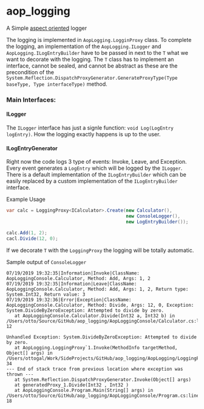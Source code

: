 # aop_logging

A Simple [aspect oriented](https://en.wikipedia.org/wiki/Aspect-oriented_programming "Aspect oriented programming") logger


The logging is implemented in `AopLogging.LogginProxy` class. To complete the logging, an implementation of the `AopLogging.ILogger` and `AopLogging.ILogEntryBuilder` have to be passed in next to the `T` what we want to decorate with the logging. The `T` class has to implement an interface, cannot be sealed, and cannot be abstract as these are the precondition of the `System.Reflection.DispatchProxyGenerator.GenerateProxyType(Type baseType, Type interfaceType)` method.

### Main Interfaces:

#### ILogger

The `ILogger` interface has just a signle function: `void Log(LogEntry logEntry)`. How the logging exactly happens is up to the user.

#### ILogEntryGenerator

Right now the code logs 3 type of events: Invoke, Leave, and Exception. Every event generates a `LogEntry` which will be logged by the `ILogger`. There is a default implementation of the `ILogEntryBuilder` which can be easily replaced by a custom implementation of the `ILogEntryBuilder` interface.

Example Usage

```csharp
var calc = LoggingProxy<ICalculator>.Create(new Calculator(),
                                            new ConsoleLogger(),
                                            new LogEntryBuilder());

calc.Add(1, 2);
cacl.Divide(12, 0);
```

If we decorate `T` with the `LoggingProxy` the logging will be totally automatic.

Sample output of `ConsoleLogger`

```
07/19/2019 19:32:35|Information|Invoke|ClassName: AopLoggingConsole.Calculator, Method: Add, Args: 1, 2
07/19/2019 19:32:35|Information|Leave|ClassName: AopLoggingConsole.Calculator, Method: Add, Args: 1, 2, Return type: System.Int32, Return value: 3
07/19/2019 19:32:36|Error|Exception|ClassName: AopLoggingConsole.Calculator, Method: Divide, Args: 12, 0, Exception: System.DivideByZeroException: Attempted to divide by zero.
   at AopLoggingConsole.Calculator.Divide(Int32 a, Int32 b) in /Users/otto/Source/GitHub/aop_logging/AopLoggingConsole/Calculator.cs:line 12

Unhandled Exception: System.DivideByZeroException: Attempted to divide by zero.
   at AopLogging.LoggingProxy`1.Invoke(MethodInfo targetMethod, Object[] args) in /Users/ottogal/Work/SideProjects/GitHub/aop_logging/AopLogging/LoggingProxy.cs:line 34
--- End of stack trace from previous location where exception was thrown ---
   at System.Reflection.DispatchProxyGenerator.Invoke(Object[] args)
   at generatedProxy_1.Divide(Int32 , Int32 )
   at AopLoggingConsole.Program.Main(String[] args) in /Users/otto/Source/GitHub/aop_logging/AopLoggingConsole/Program.cs:line 18

```
